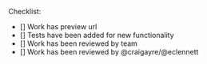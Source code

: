 Checklist:

- [] Work has preview url
- [] Tests have been added for new functionality
- [] Work has been reviewed by team
- [] Work has been reviewed by @craigayre/@eclennett
